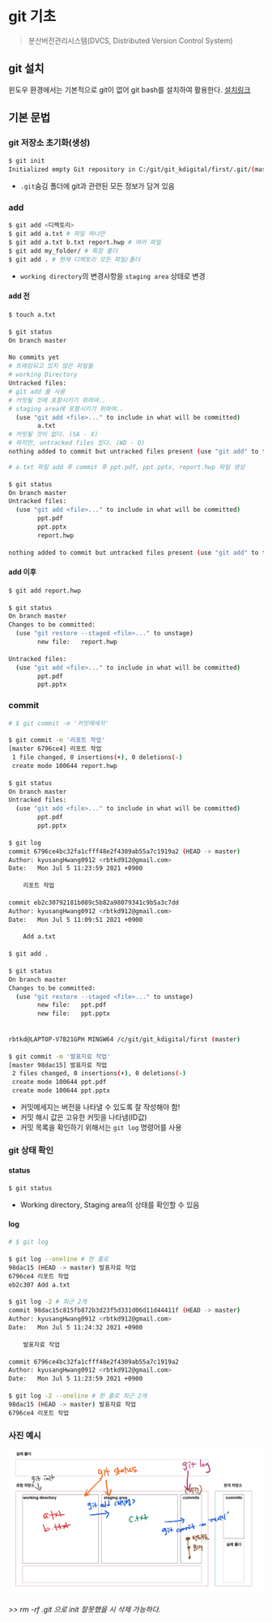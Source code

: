 # git 기초

> 분산버전관리시스템(DVCS, Distributed Version Control System)

## git 설치

윈도우 환경에서는 기본적으로 git이 없어 git bash를 설치하여 활용한다. [설치링크](https://git-scm.com/download/win)

## 기본 문법

### git 저장소 초기화(생성)

```bash
$ git init
Initialized empty Git repository in C:/git/git_kdigital/first/.git/(maser) $
```

- `.git`숨김 폴더에 git과 관련된 모든 정보가 담겨 있음

### add

```bash
$ git add <디렉토리>
$ git add a.txt # 파일 하나만
$ git add a.txt b.txt report.hwp # 여러 파일
$ git add my_folder/ # 특정 폴더
$ git add . # 현재 디렉토리 모든 파일/폴더
```

- `working directory`의 변경사항을 `staging area` 상태로 변경

#### add 전

```bash
$ touch a.txt

$ git status
On branch master

No commits yet
# 트래킹되고 있지 않은 파일들
# working Directory
Untracked files:
# git add 를 사용
# 커밋될 것에 포함시키기 위하여..
# staging area에 포함시키기 위하여..
  (use "git add <file>..." to include in what will be committed)
        a.txt
# 커밋될 것이 없다. (SA - X)
# 하지만, untracked files 있다. (WD - O)
nothing added to commit but untracked files present (use "git add" to track)
```

```bash
# a.txt 파일 add 후 commit 후 ppt.pdf, ppt.pptx, report.hwp 파일 생성

$ git status
On branch master
Untracked files:
  (use "git add <file>..." to include in what will be committed)
        ppt.pdf
        ppt.pptx
        report.hwp
        
nothing added to commit but untracked files present (use "git add" to track)

```

#### add 이후

```bash
$ git add report.hwp

$ git status
On branch master
Changes to be committed:
  (use "git restore --staged <file>..." to unstage)
        new file:   report.hwp

Untracked files:
  (use "git add <file>..." to include in what will be committed)
        ppt.pdf
        ppt.pptx

```

### commit

```bash
# $ git commit -m '커밋메세지'

$ git commit -m '리포트 작업'
[master 6796ce4] 리포트 작업
 1 file changed, 0 insertions(+), 0 deletions(-)
 create mode 100644 report.hwp

$ git status
On branch master
Untracked files:
  (use "git add <file>..." to include in what will be committed)
        ppt.pdf
        ppt.pptx

$ git log
commit 6796ce4bc32fa1cfff48e2f4309ab55a7c1919a2 (HEAD -> master)
Author: kyusangHwang0912 <rbtkd912@gmail.com>
Date:   Mon Jul 5 11:23:59 2021 +0900

    리포트 작업

commit eb2c30792181b089c5b82a98079341c9b5a3c7dd
Author: kyusangHwang0912 <rbtkd912@gmail.com>
Date:   Mon Jul 5 11:09:51 2021 +0900

    Add a.txt

$ git add .

$ git status
On branch master
Changes to be committed:
  (use "git restore --staged <file>..." to unstage)
        new file:   ppt.pdf
        new file:   ppt.pptx


rbtkd@LAPTOP-V7B21GPH MINGW64 /c/git/git_kdigital/first (master)

$ git commit -m '발표자료 작업'
[master 98dac15] 발표자료 작업
 2 files changed, 0 insertions(+), 0 deletions(-)
 create mode 100644 ppt.pdf
 create mode 100644 ppt.pptx

```

- 커밋메세지는 버전을 나타낼 수 있도록 잘 작성해야 함!
- 커밋 해시 값은 고유한 커밋을 나타냄(ID값)
- 커밋 목록을 확인하기 위해서는 `git log` 명령어를 사용

### git 상태 확인

#### status

```bash
$ git status
```

- Working directory, Staging area의 상태를 확인할 수 있음

#### log

```bash
# $ git log

$ git log --oneline # 한 줄로
98dac15 (HEAD -> master) 발표자료 작업
6796ce4 리포트 작업
eb2c307 Add a.txt

$ git log -2 # 최근 2개
commit 98dac15c815fb872b3d23f5d331d06d11d44411f (HEAD -> master)
Author: kyusangHwang0912 <rbtkd912@gmail.com>
Date:   Mon Jul 5 11:24:32 2021 +0900

    발표자료 작업

commit 6796ce4bc32fa1cfff48e2f4309ab55a7c1919a2
Author: kyusangHwang0912 <rbtkd912@gmail.com>
Date:   Mon Jul 5 11:23:59 2021 +0900

$ git log -2 --oneline # 한 줄로 최근 2개
98dac15 (HEAD -> master) 발표자료 작업
6796ce4 리포트 작업

```

### 사진 예시

![111](md-images/111.jpg)



###### >> rm -rf .git 으로 init 잘못했을 시 삭제 가능하다.











